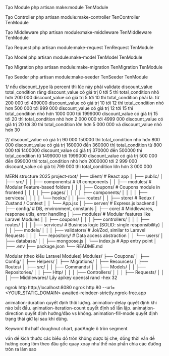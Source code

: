 Tạo Module
php artisan make:module TenModule

Tạo Controller
php artisan module:make-controller TenController TenModule

Tạo Middleware
php artisan module:make-middleware TenMiddleware TenModule

Tạo Request
php artisan module:make-request TenRequest TenModule

Tạo Model
php artisan module:make-model TenModel TenModule

Tạo Migration
php artisan module:make-migration TenMigration TenModule

Tạo Seeder
php artisan module:make-seeder TenSeeder TenModule


1/ nếu discount_type là percent thì lúc này phải validate discount_value total_condition rằng
discount_value có giá trị 0 tới 5 thì total_condition nhỏ hơn 200 000
discount_value có giá trị 5 tới 10 thì total_condition phải là. từ  200 000 tới 499000
discount_value có giá trị 10 tới 12 thì total_condition nhỏ hơn 500 000 tới 999 000
discount_value có giá trị 12 tới 15 thì total_condition nhỏ hơn 1000 000 tới 1999000
discount_value có giá trị 15 tới 20 thì total_condition nhỏ hơn 2 000 000 tới 4999 000
discount_value có giá trị 20 tới 30 thì total_condition lớn hơn 5 000 000
và discount_value nhỏ hơn 30 

2/
discount_value có giá trị 90 000 150000 thì total_condition nhỏ hơn 800 000
discount_value có giá trị 160000 đến 360000 thì total_condition từ  800 000 tới 1400000
discount_value có giá trị 370000 đến 500000 thì total_condition từ 1499000 tới 1999000
discount_value có giá trị 500 000 đến 699000 thì total_condition nhỏ hơn 2000000 tới 2 999 000
discount_value có giá trị 799 000  thì total_condition lớn hơn 3 000 000


MERN  structure 2025
project-root/
├── client/                        # React app
│   ├── public/
│   ├── src/
│   │   ├── components/           # UI components
│   │   ├── modules/              # Modular Feature-based folders
│   │   │   ├── Coupons/          # Coupons module in frontend
│   │   │   │   ├── pages/
│   │   │   │   ├── components/
│   │   │   │   ├── services/
│   │   │   │   └── hooks/
│   │   ├── routes/
│   │   ├── store/                # Redux / Zustand / Context
│   │   └── App.jsx
│
├── server/                       # Express.js backend
│   ├── config/                   # DB, environment, constants
│   ├── core/                     # Middlewares, response utils, error handling
│   ├── modules/                 # Modular features like Laravel Modules
│   │   ├── coupons/
│   │   │   ├── controllers/
│   │   │   ├── routes/
│   │   │   ├── services/        # Business logic (SOLID: single responsibility)
│   │   │   ├── models/
│   │   │   ├── validators/      # Joi/Zod, similar to Laravel Requests
│   │   │   └── repository/      # Data access abstraction
│   │   └── users/
│   ├── database/
│   │   ├── mongoose.js
│   └── index.js                 # App entry point
│
├── .env
├── package.json
└── README.md

Modular (theo kiểu Laravel Modules)
Modules/
├── Coupons/
│   ├── Config/
│   ├── Helpers/
│   ├── Migrations/
│   ├── Resources/
│   ├── Routes/
│   ├── src/
│   │   ├── Commands/
│   │   ├── Models/
│   │   ├── Repositories/
│   │   ├── Http/
│   │   │   ├── Controllers/
│   │   │   ├── Requests/
│   │   │   ├── Middlewares/
Lấy apikey
openssl rand -hex 32

ngrok http http://localhost:8080
ngrok http 80 --url=<YOUR_STATIC_DOMAIN>
awaited-reindeer-strictly.ngrok-free.app

animation-duration quyết định thời lượng.
animation-delay quyết định khi nào bắt đầu.
animation-iteration-count quyết định số lần lặp.
animation-direction quyết định hướng/đảo vs không.
animation-fill-mode quyết định trạng thái giữ lại sau khi dừng.

Keyword thì half doughnut chart, padAngle
ô tròn segment

vấn đề kích thước các biểu đồ tròn không được bị che, đồng thời vấn đề hướng cong lõm theo đâu gốc quay xoay như thế nào 
phần chia các đường tròn ra làm sao 


